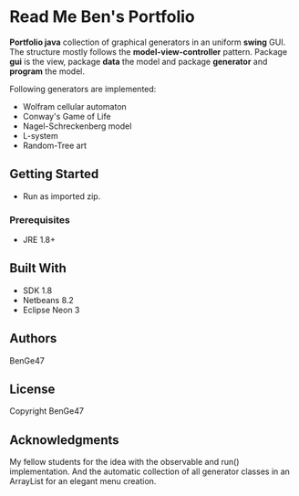 # Read Me Ben's Portfolio
**Portfolio java** collection of graphical generators in an uniform **swing** GUI. The structure mostly follows the **model-view-controller** pattern. 
Package **gui** is the view, package **data** the model and package **generator** and **program** the model.

Following generators are implemented:
+ Wolfram cellular automaton
+ Conway's Game of Life
+ Nagel-Schreckenberg model
+ L-system
+ Random-Tree art

## Getting Started
+ Run as imported zip.

### Prerequisites
+ JRE 1.8+

## Built With
+ SDK 1.8
+ Netbeans 8.2
+ Eclipse Neon 3

## Authors

BenGe47

## License

Copyright BenGe47

## Acknowledgments

My fellow students for the idea with the observable and run() implementation. 
And the automatic collection of all generator classes in an ArrayList for an 
elegant menu creation. 
